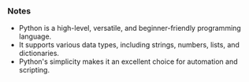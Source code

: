 
### Notes
- Python is a high-level, versatile, and beginner-friendly programming language.
- It supports various data types, including strings, numbers, lists, and dictionaries.
- Python's simplicity makes it an excellent choice for automation and scripting.
